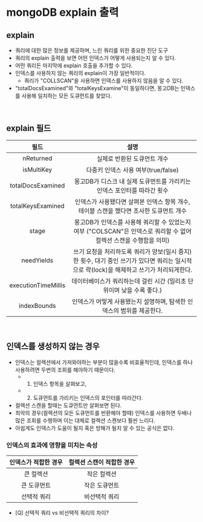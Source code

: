 # mongoDB explain 출력 

## explain

- 쿼리에 대한 많은 정보를 제공하며, 느린 쿼리를 위한 중요한 진단 도구
- 쿼리의 explain 출력을 보면 어떤 인덱스가 어떻게 사용되는지 알 수 있다.
- 어떤 쿼리든 마지막에 explain 호출을 추가할 수 있다.
- 인덱스를 사용하지 않는 쿼리의 explain이 가장 일반적이다.
  - 쿼리가 "COLLSCAN"을 사용하면 인덱스를 사용하지 않음을 알 수 있다.
- "totalDocsExamined"와 "totalKeysExamine"이 동일하다면, 몽고DB는 인덱스를 사용해 일치하는 모든 도큐먼트를 찾았다.

<br/>

## explain 필드

| 필드                  | 설명                                                                                |
|:---------------------:|:-----------------------------------------------------------------------------------:|
| nReturned           | 실제로 반환된 도큐먼트 개수                                                                   |
| isMultiKey          | 다중키 인덱스 사용 여부(true/false)                                                         |
| totalDocsExamined   | 몽고DB가 디스크 내 실제 도큐먼트를 가리키는 인덱스 포인터를 따라간 횟수                                         |
| totalKeysExamined   | 인덱스가 사용됐다면 살펴본 인덱스 항목 개수, 테이블 스캔을 했다면 조사한 도큐먼트 개수                                 |
| stage               | 몽고DB가 인덱스를 사용해 쿼리할 수 있었는지 여부 ("COLSCAN"은 인덱스로 쿼리할 수 없어 컬렉션 스캔을 수행함을 의미)           |
| needYields          | 쓰기 요청을 처리하도록 쿼리가 양보(일시 중지)한 횟수, 대기 중인 쓰기가 있다면 쿼리는 일시적으로 락(lock)을 해제하고 쓰기가 처리되게한다. |
| executionTimeMillis | 데이터베이스가 쿼리하는데 걸린 시간 (밀리초 단위이며 낮을 수록 좋다.)                                          |
| indexBounds         | 인덱스가 어떻게 사용됐는지 설명하며, 탐색한 인덱스의 범위를 제공한다.                                           |


<br/>

## 인덱스를 생성하지 않는 경우 

- 인덱스는 컬렉션에서 가져와야하는 부분이 많을수록 비효율적인데, 인덱스를 하나 사용하려면 두번의 조회를 해야하기 때문이다.
  - 1) 인덱스 항목을 살펴보고,
  - 2) 도큐먼트를 가리키는 인덱스의 포인터를 따라간다.
- 컬렉션 스캔을 할때는 도큐먼트만 살펴보면 된다. 
- 최악의 경우(컬렉션의 모든 도큐먼트를 반환해야 할때) 인덱스를 사용하면 두배나 많은 조회를 수행하며 이는 대체로 컬렉션 스캔보다 훨씬 느리다.
- 아쉽게도 인덱스가 도움이 될지 혹은 방해가 될지 알 수 있는 공식은 없다.

### 인덱스의 효과에 영향을 미치는 속성 

| 인덱스가 적합한 경우 | 컬렉션 스캔이 적합한 경우 |
|:-----------:|:--------------:|
|    큰 컬렉션    |     작은 컬렉션     |
|   큰 도큐먼트    |    작은 도큐먼트     |
|   선택적 쿼리    |     비선택적 쿼리     |

- [Q] 선택적 쿼리 vs 비선택적 쿼리의 차이?
